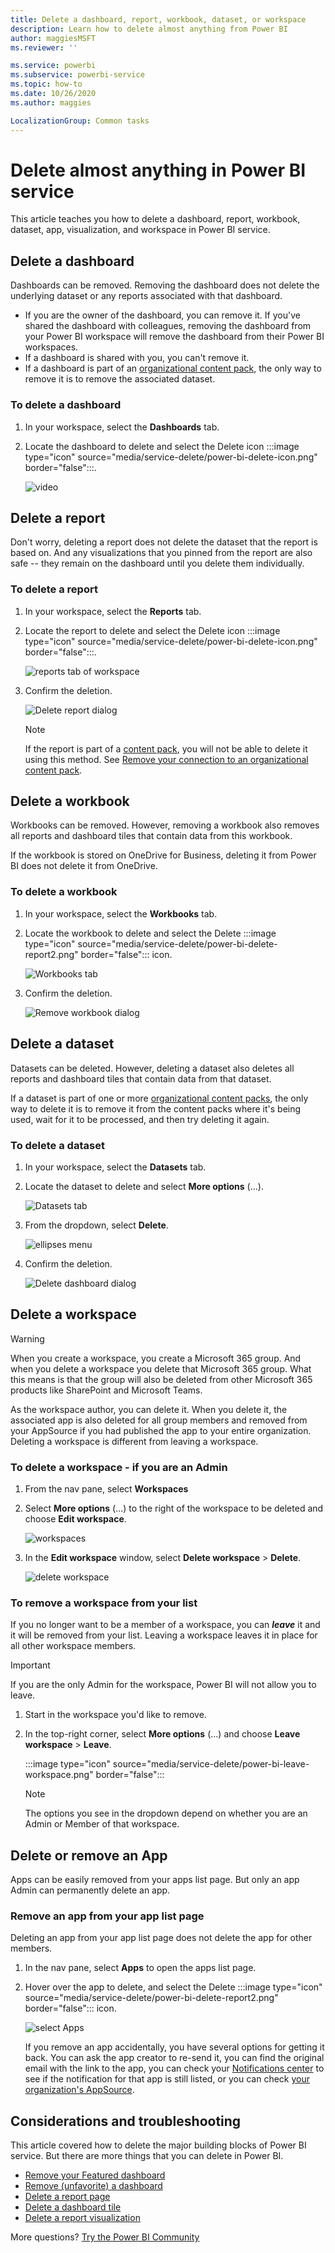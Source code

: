 ```yaml
---
title: Delete a dashboard, report, workbook, dataset, or workspace
description: Learn how to delete almost anything from Power BI
author: maggiesMSFT
ms.reviewer: ''

ms.service: powerbi
ms.subservice: powerbi-service
ms.topic: how-to
ms.date: 10/26/2020
ms.author: maggies

LocalizationGroup: Common tasks
---
```

# Delete almost anything in Power BI service
This article teaches you how to delete a dashboard, report, workbook, dataset, app, visualization, and workspace in Power BI service.

## Delete a dashboard
Dashboards can be removed. Removing the dashboard does not delete the underlying dataset or any reports associated with that dashboard.

* If you are the owner of the dashboard, you can remove it. If you've shared the dashboard with colleagues, removing the dashboard from your Power BI workspace will remove the dashboard from their Power BI workspaces.
* If a dashboard is shared with you, you can't remove it.
* If a dashboard is part of an [organizational content pack](../collaborate-share/service-organizational-content-pack-disconnect.md), the only way to remove it is to remove the associated dataset.

### To delete a dashboard
1. In your workspace, select the **Dashboards** tab.
2. Locate the dashboard to delete and select the Delete icon :::image type="icon" source="media/service-delete/power-bi-delete-icon.png" border="false":::.

    ![video](media/service-delete/power-bi-delete-dash.gif)

## Delete a report
Don't worry, deleting a report does not delete the dataset that the report is based on.  And any visualizations that you pinned from the report are also safe -- they remain on the dashboard until you delete them individually.

### To delete a report
1. In your workspace, select the **Reports** tab.
2. Locate the report to delete and select the Delete icon   :::image type="icon" source="media/service-delete/power-bi-delete-icon.png" border="false":::.   

    ![reports tab of workspace](media/service-delete/power-bi-delete-reportnew.png)
3. Confirm the deletion.

   ![Delete report dialog](media/service-delete/power-bi-delete-report.png)

   > [!NOTE]
   > If the report is part of a [content pack](../collaborate-share/service-organizational-content-pack-introduction.md), you will not be able to delete it using this method.  See [Remove your connection to an organizational content pack](../collaborate-share/service-organizational-content-pack-disconnect.md).
   >
   >

## Delete a workbook
Workbooks can be removed. However, removing a workbook also removes all reports and dashboard tiles that contain data from this workbook.

If the workbook is stored on OneDrive for Business, deleting it from Power BI does not delete it from OneDrive.

### To delete a workbook
1. In your workspace, select the **Workbooks** tab.
2. Locate the workbook to delete and select the Delete :::image type="icon" source="media/service-delete/power-bi-delete-report2.png" border="false"::: icon.

    ![Workbooks tab](media/service-delete/power-bi-delete-workbooknew.png)
3. Confirm the deletion.

   ![Remove workbook dialog](media/service-delete/power-bi-delete-confirm.png)

## Delete a dataset
Datasets can be deleted. However, deleting a dataset also deletes all reports and dashboard tiles that contain data from that dataset.

If a dataset is part of one or more [organizational content packs](../collaborate-share/service-organizational-content-pack-disconnect.md), the only way to delete it is to remove it from the content packs where it's being used, wait for it to be processed, and then try deleting it again.

### To delete a dataset
1. In your workspace, select the **Datasets** tab.
2. Locate the dataset to delete and select **More options** (...).  

    ![Datasets tab](media/service-delete/power-bi-delete-datasetnew.png)
3. From the dropdown, select **Delete**.

   ![ellipses menu](media/service-delete/power-bi-delete-datasetnew2.png)
4. Confirm the deletion.

   ![Delete dashboard dialog](media/service-delete/power-bi-delete-dataset-confirm.png)

## Delete a workspace
> [!WARNING]
> When you create a workspace, you create a Microsoft 365 group. And when you delete a workspace you delete that Microsoft 365 group. What this means is that the group will also be deleted from other Microsoft 365 products like SharePoint and Microsoft Teams.
>
>

As the workspace author, you can delete it. When you delete it, the associated app is also deleted for all group members and removed from your AppSource if you had published the app to your entire organization. Deleting a workspace is different from leaving a workspace.

### To delete a workspace - if you are an Admin
1. From the nav pane, select **Workspaces**

2. Select **More options** (...) to the right of the workspace to be deleted and choose **Edit workspace**.

    ![workspaces](media/service-delete/power-bi-delete-workspace.png)

3. In the **Edit workspace** window, select **Delete workspace** > **Delete**.

    ![delete workspace](media/service-delete/power-bi-delete-workspace2.png)

### To remove a workspace from your list
If you no longer want to be a member of a workspace, you can ***leave*** it and it will be removed from your list. Leaving a workspace leaves it in place for all other workspace members.  

> [!IMPORTANT]
> If you are the only Admin for the workspace, Power BI will not allow you to leave.
>
>

1. Start in the workspace you'd like to remove.

2. In the top-right corner, select **More options** (...) and choose **Leave workspace** > **Leave**.

      :::image type="icon" source="media/service-delete/power-bi-leave-workspace.png" border="false":::

   > [!NOTE]
   > The options you see in the dropdown depend on whether you are an Admin or Member of that workspace.
   >
   >

## Delete or remove an App
Apps can be easily removed from your apps list page. But only an app Admin can permanently delete an app.

### Remove an app from your app list page
Deleting an app from your app list page does not delete the app for other members.

1. In the nav pane, select **Apps** to open the apps list page.
2. Hover over the app to delete, and select the Delete :::image type="icon" source="media/service-delete/power-bi-delete-report2.png" border="false":::  icon.

   ![select Apps](media/service-delete/power-bi-delete-app.png)

   If you remove an app accidentally, you have several options for getting it back.  You can ask the app creator to re-send it, you can find the original email with the link to the app, you can check your [Notifications center](../consumer/end-user-notification-center.md) to see if the notification for that app is still listed, or you can check [your organization's AppSource](../consumer/end-user-apps.md).

## Considerations and troubleshooting
This article covered how to delete the major building blocks of Power BI service. But there are more things that you can delete in Power BI.  

* [Remove your Featured dashboard](../consumer/end-user-featured.md)
* [Remove (unfavorite) a dashboard](../consumer/end-user-favorite.md)
* [Delete a report page](service-delete.md)
* [Delete a dashboard tile](service-dashboard-edit-tile.md)
* [Delete a report visualization](service-delete.md)

More questions? [Try the Power BI Community](https://community.powerbi.com/)

